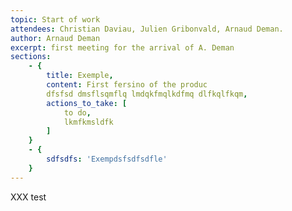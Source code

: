 ```yaml
---
topic: Start of work
attendees: Christian Daviau, Julien Gribonvald, Arnaud Deman.
author: Arnaud Deman
excerpt: first meeting for the arrival of A. Deman
sections: 
    - {
        title: Exemple,
        content: First fersino of the produc
        dfsfsd dmsflsqmflq lmdqkfmqlkdfmq dlfkqlfkqm,
        actions_to_take: [
            to do,
            lkmfkmsldfk
        ]
    }
    - {
        sdfsdfs: 'Exempdsfsdfsdfle'
    }
---
```


XXX
test
<!-- title: 'Exemple'
    content: >
        First fersino of the produc -->